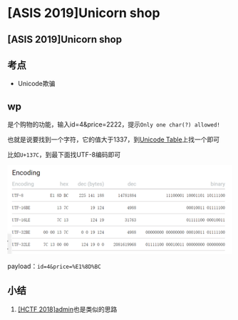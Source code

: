 # \[ASIS 2019]Unicorn shop

## \[ASIS 2019]Unicorn shop

## 考点

* Unicode欺骗

## wp

是个购物的功能，输入id=4\&price=2222，提示`Only one char(?) allowed!`

也就是说要找到一个字符，它的值大于1337，到[Unicode Table](https://unicode-table.com/en/)上找一个即可

比如`U+137C`，到最下面找UTF-8编码即可

![](<../../.gitbook/assets/image (25) (1) (1) (1).png>)

payload：`id=4&price=%E1%8D%BC`

## 小结

1. [\[HCTF 2018\]admin](../../python/flask/hctf-2018-admin.md)也是类似的思路

